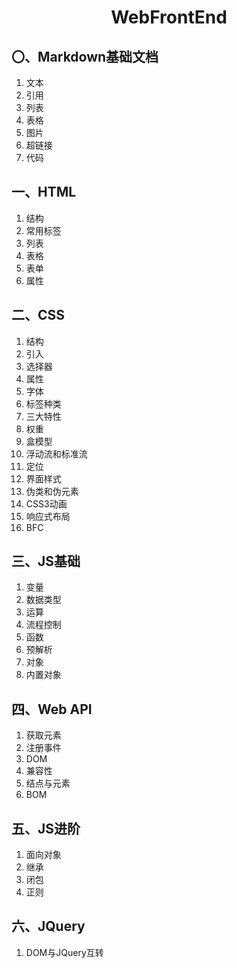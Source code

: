 <center>

# WebFrontEnd
</center>

## 〇、Markdown基础文档
1. 文本
2. 引用
3. 列表
4. 表格
5. 图片
6. 超链接
7. 代码

## 一、HTML
1. 结构
2. 常用标签
3. 列表
4. 表格
5. 表单
6. 属性

## 二、CSS
1. 结构
2. 引入
3. 选择器
4. 属性
5. 字体
6. 标签种类
7. 三大特性
8. 权重
9. 盒模型
10. 浮动流和标准流
11. 定位
12. 界面样式
13. 伪类和伪元素
14. CSS3动画
15. 响应式布局
16. BFC

## 三、JS基础
1. 变量
2. 数据类型
3. 运算
4. 流程控制
5. 函数
6. 预解析
7. 对象
8. 内置对象

## 四、Web API
1. 获取元素
2. 注册事件
3. DOM
4. 兼容性
5. 结点与元素
6. BOM

## 五、JS进阶
1. 面向对象
2. 继承
3. 闭包
4. 正则

## 六、JQuery
1. DOM与JQuery互转